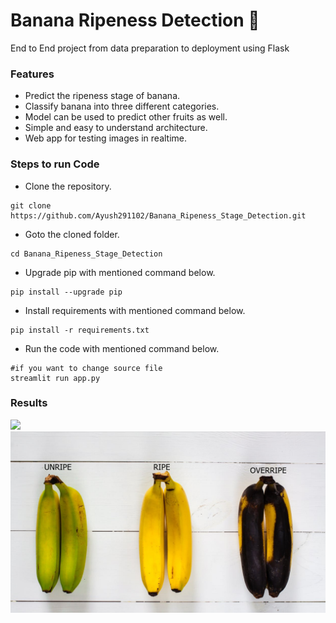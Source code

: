 # Banana Ripeness Detection 🍌

End to End project from data preparation to deployment using Flask



### Features
- Predict the ripeness stage of banana.
- Classify banana into three different categories.
- Model can be used to predict other fruits as well.
- Simple and easy to understand architecture.
- Web app for testing images in realtime.




### Steps to run Code
- Clone the repository.
```
git clone https://github.com/Ayush291102/Banana_Ripeness_Stage_Detection.git
```
- Goto the cloned folder.
```
cd Banana_Ripeness_Stage_Detection

```
- Upgrade pip with mentioned command below.
```
pip install --upgrade pip
```
- Install requirements with mentioned command below.
```
pip install -r requirements.txt
```
- Run the code with mentioned command below.
```
#if you want to change source file
streamlit run app.py

```

### Results


<img src="https://github.com/Ayush291102/Banana_Ripeness_Stage_Detection/blob/main/Screen%20Shot%201444-04-06%20at%2011.12.44%20AM.png">



<img src="https://github.com/Ayush291102/Banana_Ripeness_Stage_Detection/blob/main/testing.png">
